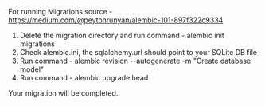 For running Migrations
source - https://medium.com/@peytonrunyan/alembic-101-897f322c9334

1. Delete the migration directory and run command - alembic init migrations
2. Check alembic.ini, the sqlalchemy.url should point to your SQLite DB file
3. Run command - alembic revision --autogenerate -m "Create database model"
4. Run command - alembic upgrade head

Your migration will be completed.